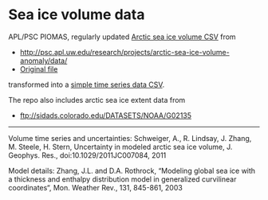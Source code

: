 # Sea ice volume data

APL/PSC PIOMAS, regularly updated [Arctic sea ice volume CSV](source/volume-north/PIOMAS.monthly.Current.v2.1.csv) from 
 * http://psc.apl.uw.edu/research/projects/arctic-sea-ice-volume-anomaly/data/
 * [Original file](http://psc.apl.uw.edu/wordpress/wp-content/uploads/schweiger/ice_volume/PIOMAS.monthly.Current.v2.1.csv)
 
transformed into a [simple time series data CSV](processed/north-volume.csv).

The repo also includes arctic sea ice extent data from 
 * ftp://sidads.colorado.edu/DATASETS/NOAA/G02135
 
 ---
 
Volume time series and uncertainties:
Schweiger, A., R. Lindsay, J. Zhang, M. Steele, H. Stern, Uncertainty in modeled arctic sea ice volume, J. Geophys. Res., doi:10.1029/2011JC007084, 2011

Model details:
Zhang, J.L. and D.A. Rothrock, “Modeling global sea ice with a thickness and enthalpy distribution model in generalized curvilinear coordinates“, Mon. Weather Rev., 131, 845-861, 2003
